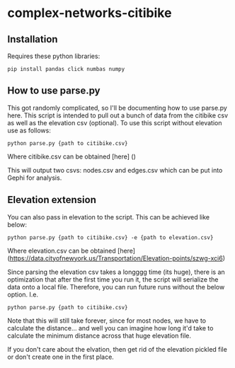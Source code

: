 # complex-networks-citibike

## Installation

Requires these python libraries:

```console
pip install pandas click numbas numpy
```

## How to use parse.py

This got randomly complicated, so I'll be documenting how to use parse.py here. This script is intended to pull out a
bunch of data from the citibike csv as well as the elevation csv (optional). To use this script without elevation use
as follows:

```console
python parse.py {path to citibike.csv}
```

Where citibike.csv can be obtained [here] ()

This will output two csvs: nodes.csv and edges.csv which can be put into Gephi for analysis.

## Elevation extension

You can also pass in elevation to the script. This can be achieved like below:

```console
python parse.py {path to citibike.csv} -e {path to elevation.csv}
```

Where elevation.csv can be obtained [here] (https://data.cityofnewyork.us/Transportation/Elevation-points/szwg-xci6)

Since parsing the elevation csv takes a longggg time (its huge), there is an optimization that after the first time you
run it, the script will serialize the data onto a local file. Therefore, you can run future runs without the below
option. I.e.

```console
python parse.py {path to citibike.csv}
```

Note that this will still take forever, since for most nodes, we have to calculate the distance... and well you can
imagine how long it'd take to calculate the minimum distance across that huge elevation file.

If you don't care about the elvation, then get rid of the elevation pickled file or don't create one in the first place.


